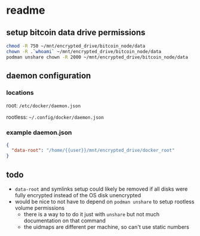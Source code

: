 # readme

## setup bitcoin data drive permissions

```sh
chmod -R 750 ~/mnt/encrypted_drive/bitcoin_node/data
chown -R .`whoami` ~/mnt/encrypted_drive/bitcoin_node/data
podman unshare chown -R 2000 ~/mnt/encrypted_drive/bitcoin_node/data
```

## daemon configuration

### locations

root:
`/etc/docker/daemon.json`

rootless:
`~/.config/docker/daemon.json`

### example daemon.json

```json
{
  "data-root": "/home/{{user}}/mnt/encrypted_drive/docker_root"
}
```

<!-- ## symlinks

- create symlinks so docker won't auto-create directories in unencrypted areas

### encrypted data

```sh
ln -s ~/mnt/encrypted_drive ~/encrypted_drive
``` -->

<!-- ### docker data

```sh
ln -s ~/mnt/encrypted_drive/docker_crypt ~/docker_crypt
```

### bitcoin data

```sh
ln -s ~/mnt/encrypted_drive/app_data/bitcoin_data ~/bitcoin_data
``` -->

## todo

- `data-root` and symlinks setup could likely be removed if all disks were fully encrypted instead of the OS disk unencrypted
- would be nice to not have to depend on `podman unshare` to setup rootless volume permissions
  - there is a way to to do it just with `unshare` but not much documentation on that command
  - the uidmaps are different per machine, so can't use static numbers
